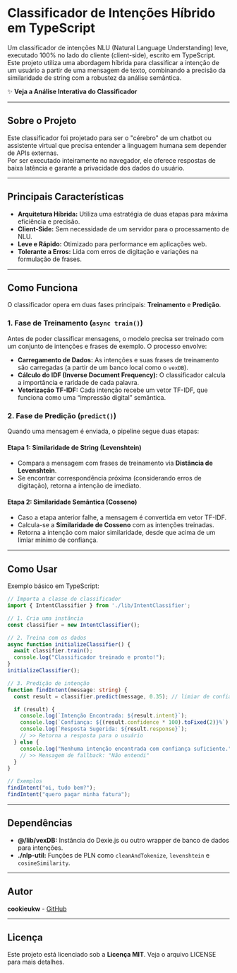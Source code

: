 # Classificador de Intenções Híbrido em TypeScript

Um classificador de intenções NLU (Natural Language Understanding) leve, executado 100% no lado do cliente (client-side), escrito em TypeScript.  
Este projeto utiliza uma abordagem híbrida para classificar a intenção de um usuário a partir de uma mensagem de texto, combinando a precisão da similaridade de string com a robustez da análise semântica.

✨ **Veja a Análise Interativa do Classificador**

---

## Sobre o Projeto
Este classificador foi projetado para ser o "cérebro" de um chatbot ou assistente virtual que precisa entender a linguagem humana sem depender de APIs externas.  
Por ser executado inteiramente no navegador, ele oferece respostas de baixa latência e garante a privacidade dos dados do usuário.

---

## Principais Características
- **Arquitetura Híbrida:** Utiliza uma estratégia de duas etapas para máxima eficiência e precisão.  
- **Client-Side:** Sem necessidade de um servidor para o processamento de NLU.  
- **Leve e Rápido:** Otimizado para performance em aplicações web.  
- **Tolerante a Erros:** Lida com erros de digitação e variações na formulação de frases.  

---

## Como Funciona
O classificador opera em duas fases principais: **Treinamento** e **Predição**.

### 1. Fase de Treinamento (`async train()`)
Antes de poder classificar mensagens, o modelo precisa ser treinado com um conjunto de intenções e frases de exemplo. O processo envolve:

- **Carregamento de Dados:** As intenções e suas frases de treinamento são carregadas (a partir de um banco local como o `vexDB`).  
- **Cálculo do IDF (Inverse Document Frequency):** O classificador calcula a importância e raridade de cada palavra.  
- **Vetorização TF-IDF:** Cada intenção recebe um vetor TF-IDF, que funciona como uma “impressão digital” semântica.  

### 2. Fase de Predição (`predict()`)
Quando uma mensagem é enviada, o pipeline segue duas etapas:

#### Etapa 1: Similaridade de String (Levenshtein)
- Compara a mensagem com frases de treinamento via **Distância de Levenshtein**.  
- Se encontrar correspondência próxima (considerando erros de digitação), retorna a intenção de imediato.  

#### Etapa 2: Similaridade Semântica (Cosseno)
- Caso a etapa anterior falhe, a mensagem é convertida em vetor TF-IDF.  
- Calcula-se a **Similaridade de Cosseno** com as intenções treinadas.  
- Retorna a intenção com maior similaridade, desde que acima de um limiar mínimo de confiança.  

---

## Como Usar
Exemplo básico em TypeScript:

```ts
// Importa a classe do classificador
import { IntentClassifier } from './lib/IntentClassifier';

// 1. Cria uma instância
const classifier = new IntentClassifier();

// 2. Treina com os dados
async function initializeClassifier() {
  await classifier.train();
  console.log("Classificador treinado e pronto!");
}
initializeClassifier();

// 3. Predição de intenção
function findIntent(message: string) {
  const result = classifier.predict(message, 0.35); // limiar de confiança: 35%

  if (result) {
    console.log(`Intenção Encontrada: ${result.intent}`);
    console.log(`Confiança: ${(result.confidence * 100).toFixed(2)}%`);
    console.log(`Resposta Sugerida: ${result.response}`);
    // >> Retorna a resposta para o usuário
  } else {
    console.log("Nenhuma intenção encontrada com confiança suficiente.");
    // >> Mensagem de fallback: "Não entendi"
  }
}

// Exemplos
findIntent("oi, tudo bem?");
findIntent("quero pagar minha fatura");
````

---

## Dependências

* **@/lib/vexDB:** Instância do Dexie.js ou outro wrapper de banco de dados para intenções.
* **./nlp-util:** Funções de PLN como `cleanAndTokenize`, `levenshtein` e `cosineSimilarity`.

---

## Autor

**cookieukw** - [GitHub](https://github.com/cookieukw)

---

## Licença

Este projeto está licenciado sob a **Licença MIT**.
Veja o arquivo LICENSE para mais detalhes.
